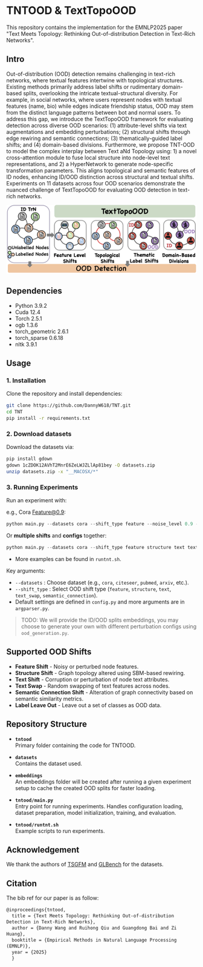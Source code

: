# TNTOOD & TextTopoOOD

This repository contains the implementation for the EMNLP2025 paper "Text Meets Topology: Rethinking Out-of-distribution Detection in Text-Rich Networks".

## Intro
Out-of-distribution (OOD) detection remains challenging in text-rich networks, where textual features intertwine with topological structures. Existing methods primarily address label shifts or rudimentary domain-based splits, overlooking the intricate textual-structural diversity. For example, in social networks, where users represent nodes with textual features (name, bio) while edges indicate friendship status, OOD may stem from the distinct language patterns between bot and normal users. To address this gap, we introduce the TextTopoOOD framework for evaluating detection across diverse OOD scenarios: (1) attribute-level shifts via text augmentations and embedding perturbations; (2) structural shifts through edge rewiring and semantic connections; (3) thematically-guided label shifts; and (4) domain-based divisions. Furthermore, we propose TNT-OOD to model the complex interplay between Text aNd Topology using: 1) a novel cross-attention module to fuse local structure into node-level text representations, and 2) a HyperNetwork to generate node-specific transformation parameters. This aligns topological and semantic features of ID nodes, enhancing ID/OOD distinction across structural and textual shifts. Experiments on 11 datasets across four OOD scenarios demonstrate the nuanced challenge of TextTopoOOD for evaluating OOD detection in text-rich networks.

![texttopoood](./img/text-topo.png)

## Dependencies
- Python 3.9.2
- Cuda 12.4
- Torch 2.5.1
- ogb 1.3.6
- torch_geometric 2.6.1
- torch_sparse 0.6.18
- nltk 3.9.1

## Usage
### 1. Installation
Clone the repository and install dependencies:
```bash
git clone https://github.com/DannyW618/TNT.git
cd TNT
pip install -r requirements.txt
````

### 2. Download datasets
Download the datasets via:

```bash
pip install gdown
gdown 1cZDOK12AVhT2MnrE6ZeLWJZLlAp81bey -O datasets.zip
unzip datasets.zip -x "__MACOSX/*"
```

### 3. Running Experiments

Run an experiment with:

e.g., Cora Feature@0.9:
```python
python main.py --datasets cora --shift_type feature --noise_level 0.9 --num_layers 2 --learning_rate 0.0001 --dropout 0.3 --use_tntood
```

Or **multiple shifts** and **configs** together:

```python
python main.py --datasets cora --shift_type feature structure text text_swap semantic_connection --semantic_selection_mode threshold threshold threshold --target_density_factor 1 1 1 --threshold_percentile 0.75 0.85 0.95 --swap_scope both intra inter --swap_ratio 1 1 1 --text_augmentation_type synonym antonym --text_noise_level 1 1 --noise_level 0.5 0.7 0.9 --p_ii_factor 0.7 0.6 0.4 --p_ij_factor 0.5 0.3 0.7 --structure_noise_level 0.2 0.5 1.0 --num_layers 2 --learning_rate 0.0001 --dropout 0.3 --use_tntood
```

* More examples can be found in `runtnt.sh`.


Key arguments:
* `--datasets` : Choose dataset (e.g., `cora`, `citeseer`, `pubmed`, `arxiv`, etc.).
* `--shift_type` : Select OOD shift type (`feature`, `structure`, `text`, `text_swap`, `semantic_connection`).
* Default settings are defined in `config.py` and more arguments are in `argparser.py`.

> TODO: We will provide the ID/OOD splits embeddings, you may choose to generate your own with different perturbation configs using `ood_generation.py`.


## Supported OOD Shifts

* **Feature Shift** - Noisy or perturbed node features.
* **Structure Shift** - Graph topology altered using SBM-based rewiring.
* **Text Shift** - Corruption or perturbation of node text attributes.
* **Text Swap** - Random swapping of text features across nodes.
* **Semantic Connection Shift** - Alteration of graph connectivity based on semantic similarity metrics.
* **Label Leave Out** - Leave out a set of classes as OOD data.

## Repository Structure

- **`tntood`**  
  Primary folder containing the code for TNTOOD.

- **`datasets`**  
  Contains the dataset used. 

- **`embeddings`**  
  An embeddings folder will be created after running a given experiment setup to cache the created OOD splits for faster loading.

- **`tntood/main.py`**  
  Entry point for running experiments. Handles configuration loading, dataset preparation, model initialization, training, and evaluation.

- **`tntood/runtnt.sh`**  
  Example scripts to run experiments.

## Acknowledgement
We thank the authors of [TSGFM](https://github.com/CurryTang/TSGFM) and [GLBench](https://github.com/NineAbyss/GLBench) for the datasets.


## Citation

The bib ref for our paper is as follow:

```
@inproceedings{tntood,
  title = {Text Meets Topology: Rethinking Out-of-distribution Detection in Text-Rich Networks},
  author = {Danny Wang and Ruihong Qiu and Guangdong Bai and Zi Huang},
  booktitle = {Empirical Methods in Natural Language Processing (EMNLP)},
  year = {2025}
  }
```
